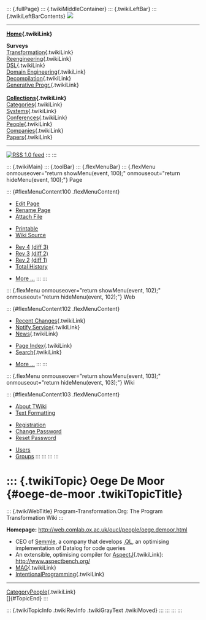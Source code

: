 ::: {.fullPage}
::: {.twikiMiddleContainer}
::: {.twikiLeftBar}
::: {.twikiLeftBarContents}
![](../pub/transformation.gif)

------------------------------------------------------------------------

**[Home](WebHome){.twikiLink}**

**Surveys**\
[Transformation](ProgramTransformation){.twikiLink}\
[Reengineering](ReengineeringWiki){.twikiLink}\
[DSL](DomainSpecificLanguages){.twikiLink}\
[Domain Engineering](DomainEngineering){.twikiLink}\
[Decompilation](DeCompilation){.twikiLink}\
[Generative Progr.](GenerativeProgrammingWiki){.twikiLink}\
\
**[Collections](CategoryCollection){.twikiLink}**\
[Categories](CategoryCategory){.twikiLink}\
[Systems](TransformationSystems){.twikiLink}\
[Conferences](TransformationConferences){.twikiLink}\
[People](TransformationPeople){.twikiLink}\
[Companies](TransformationCompanies){.twikiLink}\
[Papers](CategoryPaper){.twikiLink}

------------------------------------------------------------------------

[![](../pub/rss.gif "RSS 1.0 feed")](WebRss@skin=rss)
:::
:::

::: {.twikiMain}
::: {.toolBar}
::: {.flexMenuBar}
::: {.flexMenu onmouseover="return showMenu(event, 100);" onmouseout="return hideMenu(event, 100);"}
Page

::: {#flexMenuContent100 .flexMenuContent}
-   [Edit
    Page](http://www.program-transformation.org/edit/Transform/OegeDeMoor?t=1536825880)
-   [Rename
    Page](http://www.program-transformation.org/rename/Transform/OegeDeMoor)
-   [Attach
    File](http://www.program-transformation.org/attach/Transform/OegeDeMoor)

<!-- -->

-   [Printable](http://www.program-transformation.org/view/Transform/OegeDeMoor?skin=print.pattern)
-   [Wiki
    Source](http://www.program-transformation.org/view/Transform/OegeDeMoor?skin=text&raw=on&contenttype=text/plain)

<!-- -->

-   [Rev
    4](http://www.program-transformation.org/view/Transform/OegeDeMoor?rev=1.4)
    [(diff 3)](http://www.program-transformation.org/rdiff/Transform/OegeDeMoor?rev1=1.4&rev2=1.3)
-   [Rev
    3](http://www.program-transformation.org/view/Transform/OegeDeMoor?rev=1.3)
    [(diff 2)](http://www.program-transformation.org/rdiff/Transform/OegeDeMoor?rev1=1.3&rev2=1.2)
-   [Rev
    2](http://www.program-transformation.org/view/Transform/OegeDeMoor?rev=1.2)
    [(diff 1)](http://www.program-transformation.org/rdiff/Transform/OegeDeMoor?rev1=1.2&rev2=1.1)
-   [Total
    History](http://www.program-transformation.org/rdiff/Transform/OegeDeMoor)

<!-- -->

-   [More
    \...](http://www.program-transformation.org/oops/Transform/OegeDeMoor?template=oopsmore&param1=1.4&param2=1.4)
:::
:::

::: {.flexMenu onmouseover="return showMenu(event, 102);" onmouseout="return hideMenu(event, 102);"}
Web

::: {#flexMenuContent102 .flexMenuContent}
-   [Recent Changes](WebChanges){.twikiLink}
-   [Notify Service](WebNotify){.twikiLink}
-   [News](WebNews){.twikiLink}

<!-- -->

-   [Page Index](WebIndex){.twikiLink}
-   [Search](WebSearch){.twikiLink}

<!-- -->

-   [More
    \...](http://www.program-transformation.org/oops/Transform/OegeDeMoor?template=oopsmore&param1=1.4&param2=1.4)
:::
:::

::: {.flexMenu onmouseover="return showMenu(event, 103);" onmouseout="return hideMenu(event, 103);"}
Wiki

::: {#flexMenuContent103 .flexMenuContent}
-   [About
    TWiki](http://www.program-transformation.org/view/TWiki/WebHome)
-   [Text
    Formatting](http://www.program-transformation.org/view/TWiki/TextFormattingRules)

<!-- -->

-   [Registration](http://www.program-transformation.org/view/TWiki/TWikiRegistration)
-   [Change
    Password](http://www.program-transformation.org/view/TWiki/ChangePassword)
-   [Reset
    Password](http://www.program-transformation.org/view/TWiki/ResetPassword)

<!-- -->

-   [Users](http://www.program-transformation.org/view/Main/TWikiUsers)
-   [Groups](http://www.program-transformation.org/view/Main/TWikiGroups)
:::
:::
:::
:::

::: {.twikiTopic}
Oege De Moor {#oege-de-moor .twikiTopicTitle}
============

::: {.twikiWebTitle}
Program-Transformation.Org: The Program Transformation Wiki
:::

**Homepage:** <http://web.comlab.ox.ac.uk/oucl/people/oege.demoor.html>

-   CEO of [Semmle](http://semmle.com), a company that develops
    [.QL](http://semmle.com/content/view/27/77/), an optimising
    implementation of Datalog for code queries
-   An extensible, optimising compiler for
    [AspectJ](AspectJ){.twikiLink}: <http://www.aspectbench.org/>
-   [MAG](MAG){.twikiLink}
-   [IntentionalProgramming](IntentionalProgramming){.twikiLink}

------------------------------------------------------------------------

[CategoryPeople](CategoryPeople){.twikiLink}\
[]{#TopicEnd}
:::

::: {.twikiTopicInfo .twikiRevInfo .twikiGrayText .twikiMoved}
:::
:::
:::
:::
